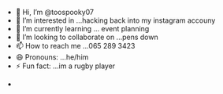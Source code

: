 - 👋 Hi, I’m @toospooky07
- 👀 I’m interested in ...hacking back into my instagram accouny
- 🌱 I’m currently learning ... event planning
- 💞️ I’m looking to collaborate on ...pens down 
- 📫 How to reach me ...065 289 3423
- 😄 Pronouns: ...he/him
- ⚡ Fun fact: ...im a rugby player 

<!---
toospooky07/toospooky07 is a ✨ special ✨ repository because its `README.md` (this file) appears on your GitHub profile.
You can click the Preview link to take a look at your changes.
--->
-
